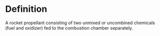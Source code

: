 # Definition

A rocket propellant consisting of two unmixed or uncombined chemicals
(fuel and oxidizer) fed to the combustion chamber separately.
